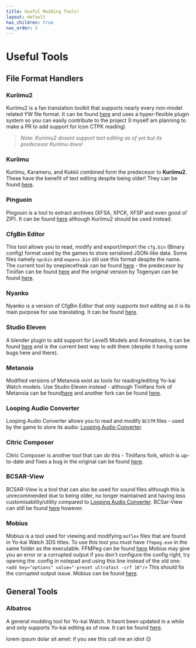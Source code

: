 ```yaml
---
title: Useful Modding Tools!
layout: default
has_children: true
nav_order: 5
---
```


# Useful Tools
## File Format Handlers

### **Kuriimu2**
Kuriimu2 is a fan translation toolkit that supports nearly every non-model related YW file format.
It can be found [here](https://github.com/FanTranslatorsInternational/Kuriimu2) and uses a hyper-flexible plugin system so you can easily contribute to the project (I myself am planning to make a PR to add support for Icon CTPK reading)
> *Note: Kuriimu2 dosent support text editing as of yet but its predecesor Kuriimu does!*

### **Kuriimu**
Kuriimu, Karameru, and Kukkii combined form the predecesor to **Kuriimu2**. These have the benefit of text editing despite being older! They can be found [here](https://github.com/IcySon55/Kuriimu).

### **Pinguoin**
Pingouin is a tool to extract archives (XFSA, XPCK, XFSP and even good ol' ZIP). It can be found [here](https://github.com/Tiniifan/Pingouin) although Kuriimu2 should be used instead.

### **CfgBin Editor**
This tool allows you to read, modify and export/import the `cfg.bin` (Binary config) format used by the games to store serialised JSON-like data. Some files namely `npcbin` and `mapenv.bin` stil use this format despite the name. The current tool by onepiecefreak can be found [here](https://github.com/onepiecefreak3/CfgBinEditor) - the predecesor by Tiniifan can be found [here](https://github.com/Tiniifan/CfgBinEditor) and the original version by Togenyan can be found [here](https://github.com/togenyan/CfgBinEditor).

### **Nyanko**
Nyanko is a version of CfgBin Editor that *only supports text editing* as it is its main purpose for use translating. It can be found [here](https://github.com/Tiniifan/Nyanko).

### **Studio Eleven**
A blender plugin to add support for Level5 Models and Animations, it can be found [here](https://github.com/Tiniifan/studio_eleven) and is the current best way to edit them (despite it having some bugs here and there).

### **Metanoia**
Modified versions of Metanoia exist as tools for reading/editing Yo-kai Watch models. Use Studio Eleven instead - although Tiniifans fork of Metanoia can be found[here](https://github.com/Tiniifan/Metanoia) and another fork can be found [here](https://github.com/YKW-Modding/Metanoia/releases).

### Looping Audio Converter
Looping Audio Converter allows you to read and modify `BCSTM` files - used by the game to store its audio: [Looping Audio Converter](https://github.com/libertyernie/LoopingAudioConverter).

### Citric Composer
Citric Composer is another tool that can do this - Tiniifans fork, which is up-to-date and fixes a bug in the original can be found [here](https://github.com/Tiniifan/Citric-Composer).

### BCSAR-View
BCSAR-View is a tool that can also be used for sound files although this is unrecommended due to being older, no longer maintained and having less customisability/utility compared to [Looping Audio Converter](https://github.com/libertyernie/LoopingAudioConverter). BCSar-View can still be found [here](https://github.com/thane98/BCSAR-View) however.

### Mobius
Mobius is a tool used for viewing and modifying `moflex` files that are found in Yo-kai Watch 3DS titles. 
To use this tool you must have `ffmpeg.exe` in the same folder as the executable. FFMPeg can be found [here](https://ffmpeg.org/download.html)
Mobius may give you an error or a corrupted output if you don't configure the config right, try opening the .config in notepad and using this line instead of the old one: 
`<add key="options" value="-preset ultrafast -crf 16"/>`
This should fix the corrupted output issue.
Mobius can be found [here](https://github.com/AdibSurani/Mobius).

## General Tools

### **Albatros**
A general modding tool for Yo-kai Watch. It hasnt been updated in a while and only supports Yo-kai editing as of now. It can be found [here](https://github.com/Tiniifan/Albatross).


lorem ipsum dolar sit amet: if you see this call me an idiot
😔
